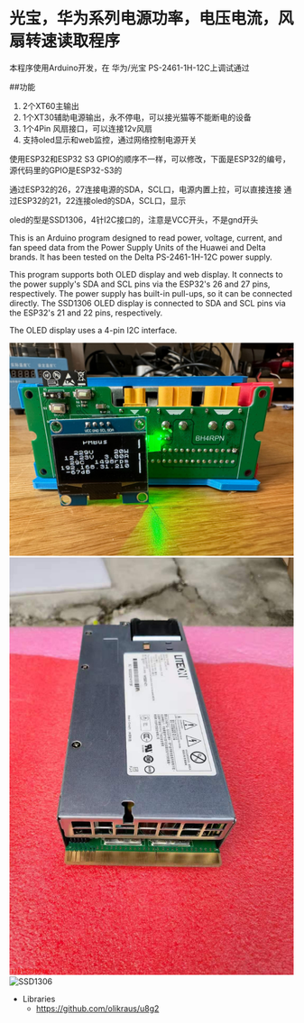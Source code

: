 # 光宝，华为系列电源功率，电压电流，风扇转速读取程序

本程序使用Arduino开发，在 华为/光宝  PS-2461-1H-12C上调试通过

##功能
  1. 2个XT60主输出
  2. 1个XT30辅助电源输出，永不停电，可以接光猫等不能断电的设备
  3. 1个4Pin 风扇接口，可以连接12v风扇
  4. 支持oled显示和web监控，通过网络控制电源开关


使用ESP32和ESP32 S3 GPIO的顺序不一样，可以修改，下面是ESP32的编号，源代码里的GPIO是ESP32-S3的

通过ESP32的26，27连接电源的SDA，SCL口，电源内置上拉，可以直接连接
通过ESP32的21，22连接oled的SDA，SCL口，显示

oled的型是SSD1306，4针I2C接口的，注意是VCC开头，不是gnd开头

This is an Arduino program designed to read power, voltage, current, and fan speed data from the Power Supply Units of the Huawei and Delta brands. It has been tested on the Delta PS-2461-1H-12C power supply.

This program supports both OLED display and web display. It connects to the power supply's SDA and SCL pins via the ESP32's 26 and 27 pins, respectively. The power supply has built-in pull-ups, so it can be connected directly. The SSD1306 OLED display is connected to SDA and SCL pins via the ESP32's 21 and 22 pins, respectively.

The OLED display uses a 4-pin I2C interface.


![ESP32 PS-2461-1H  128*64 OLED](convert.jpg)
![PS-2461-1H  ](LITEON-PS-2461-1H.jpg)
![SSD1306  ](ssd1306vcc.jpg)





* Libraries
  * https://github.com/olikraus/u8g2
 
